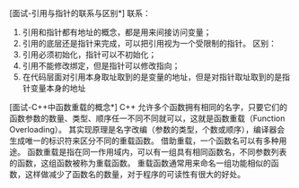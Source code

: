 [面试-引用与指针的联系与区别*]
联系：
1. 引用和指针都有地址的概念，都是用来间接访问变量；
2. 引用的底层还是指针来完成，可以把引用视为一个受限制的指针。
区别：
1. 引用必须初始化，指针可以不初始化；
2. 引用不能修改绑定，但是指针可以修改指向；
3. 在代码层面对引用本身取址取到的是变量的地址，但是对指针取址取到的是指针变量本身的地址

[面试-C++中函数重载的概念*]
C++ 允许多个函数拥有相同的名字，只要它们的函数参数的数量、类型、顺序任一不同不同就可以，这就是函数重载（Function Overloading）。
其实现原理是名字改编（参数的类型，个数或顺序），编译器会生成唯一的标识符来区分不同的重载函数。
借助重载，一个函数名可以有多种用途。
函数重载是指在同一作用域内，可以有一组具有相同函数名，不同参数列表的函数，这组函数被称为重载函数。
重载函数通常用来命名一组功能相似的函数，这样做减少了函数名的数量，对于程序的可读性有很大的好处。

